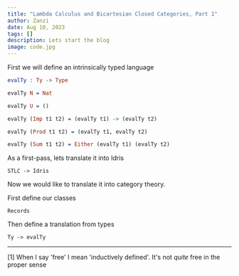 ```yaml
---
title: "Lambda Calculus and Bicartesian Closed Categories, Part 1"
author: Zanzi
date: Aug 10, 2023
tags: []
description: Lets start the blog
image: code.jpg
---
```



First we will define an intrinsically typed language



``` idris
evalTy : Ty -> Type

evalTy N = Nat

evalTy U = ()

evalTy (Imp t1 t2) = (evalTy t1) -> (evalTy t2)

evalTy (Prod t1 t2) = (evalTy t1, evalTy t2)

evalTy (Sum t1 t2) = Either (evalTy t1) (evalTy t2)
```

As a first-pass, lets translate it into Idris

```
STLC -> Idris
```

Now we would like to translate it into category theory.

First define our classes
```
Records
```

Then define a translation from types
```
Ty -> evalTy 
```



---
[1] When I say 'free' I mean 'inductively defined'. It's not *quite* free in the proper sense